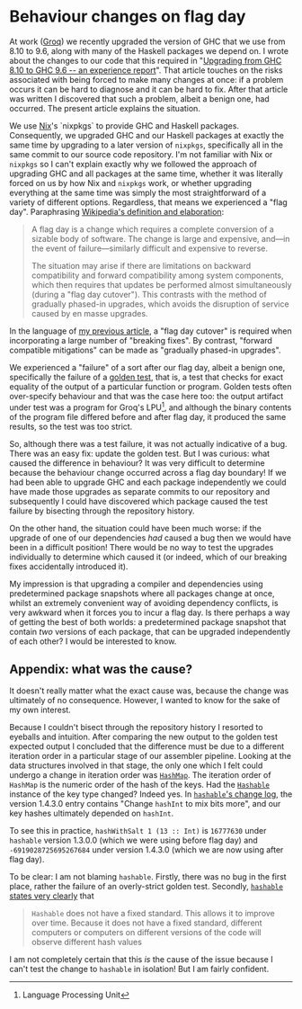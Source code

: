 # Behaviour changes on flag day

At work ([Groq](https://groq.com/)) we recently upgraded the version
of GHC that we use from 8.10 to 9.6, along with many of the Haskell
packages we depend on.  I wrote about the changes to our code that
this required in "[Upgrading from GHC 8.10 to GHC 9.6 -- an experience
report](../ghc-8.10-9.6-experience-report)".  That article touches on
the risks associated with being forced to make many changes at once:
if a problem occurs it can be hard to diagnose and it can be hard to
fix.  After that article was written I discovered that such a problem,
albeit a benign one, had occurred.  The present article explains the
situation.


We use [Nix](https://en.wikipedia.org/wiki/Nix_(package_manager))'s
`nixpkgs` to provide GHC and Haskell packages.  Consequently, we
upgraded GHC and our Haskell packages at exactly the same time by
upgrading to a later version of `nixpkgs`, specifically all in the
same commit to our source code repository.  I'm not familiar with Nix
or `nixpkgs` so I can't explain exactly why we followed the approach
of upgrading GHC and all packages at the same time, whether it was
literally forced on us by how Nix and `nixpkgs` work, or whether
upgrading everything at the same time was simply the most
straightforward of a variety of different options.  Regardless, that
means we experienced a "flag day".  Paraphrasing [Wikipedia's
definition and
elaboration](https://en.wikipedia.org/wiki/Flag_day_(computing)):

> A flag day is a change which requires a complete conversion of a
> sizable body of software. The change is large and expensive, and—in
> the event of failure—similarly difficult and expensive to reverse.
>
> The situation may arise if there are limitations on backward
> compatibility and forward compatibility among system components,
> which then requires that updates be performed almost simultaneously
> (during a "flag day cutover"). This contrasts with the method of
> gradually phased-in upgrades, which avoids the disruption of service
> caused by en masse upgrades.

In the language of [my previous
article](ghc-8.10-9.6-experience-report#forward-compatible-mitigations-versus-breaking-fixes),
a "flag day cutover" is required when incorporating a large number of
"breaking fixes".  By contrast, "forward compatible mitigations" can
be made as "gradually phased-in upgrades".

We experienced a "failure" of a sort after our flag day, albeit a
benign one, specifically the failure of a [golden
test](https://en.wikipedia.org/wiki/Characterization_test), that is, a
test that checks for exact equality of the output of a particular
function or program.  Golden tests often over-specify behaviour and
that was the case here too: the output artifact under test was a
program for Groq's LPU[^1], and although the binary contents of the
program file differed before and after flag day, it produced the same
results, so the test was too strict.

So, although there was a test failure, it was not actually indicative
of a bug.  There was an easy fix: update the golden test.  But I was
curious: what caused the difference in behaviour?  It was very
difficult to determine because the behaviour change occurred across a
flag day boundary!  If we had been able to upgrade GHC and each
package independently we could have made those upgrades as separate
commits to our repository and subsequently I could have discovered
which package caused the test failure by bisecting through the
repository history.

On the other hand, the situation could have been much worse: if the
upgrade of one of our dependencies _had_ caused a bug then we would
have been in a difficult position!  There would be no way to test the
upgrades individually to determine which caused it (or indeed, which
of our breaking fixes accidentally introduced it).

My impression is that upgrading a compiler and dependencies using
predetermined package snapshots where all packages change at once,
whilst an extremely convenient way of avoiding dependency conflicts,
is very awkward when it forces you to incur a flag day.  Is there
perhaps a way of getting the best of both worlds: a predetermined
package snapshot that contain _two_ versions of each package, that can
be upgraded independently of each other? I would be interested to
know.


## Appendix: what was the cause?

It doesn't really matter what the exact cause was, because the change
was ultimately of no consequence.  However, I wanted to know for the
sake of my own interest.

Because I couldn't bisect through the repository history I resorted to
eyeballs and intuition.  After comparing the new output to the golden
test expected output I concluded that the difference must be due to a
different iteration order in a particular stage of our assembler
pipeline. Looking at the data structures involved in that stage, the
only one which I felt could undergo a change in iteration order was
[`HashMap`](https://hackage.haskell.org/package/unordered-containers-0.2.20/docs/Data-HashMap-Strict.html#t:HashMap).
The iteration order of `HashMap` is the numeric order of the hash of
the keys.  Had the
[`Hashable`](https://www.stackage.org/haddock/lts-22.33/hashable-1.4.4.0/Data-Hashable.html#t:Hashable)
instance of the key type changed?  Indeed yes. In [`hashable`'s change
log](https://github.com/haskell-unordered-containers/hashable/blob/6ef535fd0053427e85201903a894a4b3162e0229/CHANGES.md),
the version 1.4.3.0 entry contains "Change `hashInt` to mix bits
more", and our key hashes ultimately depended on `hashInt`.

To see this in practice, `hashWithSalt 1 (13 :: Int)` is `16777630`
under `hashable` version 1.3.0.0 (which we were using before flag day)
and `-6919028725695267684` under version 1.4.3.0 (which we are now
using after flag day).

To be clear: I am not blaming `hashable`.  Firstly, there was no bug
in the first place, rather the failure of an overly-strict golden
test.  Secondly, [`hashable` states very
clearly](https://hackage.haskell.org/package/hashable) that

> `Hashable` does not have a fixed standard. This allows it to improve
> over time.  Because it does not have a fixed standard, different
> computers or computers on different versions of the code will
> observe different hash values

I am not completely certain that this _is_ the cause of the issue
because I can't test the change to `hashable` in isolation!  But I am
fairly confident.



[^1]: Language Processing Unit
